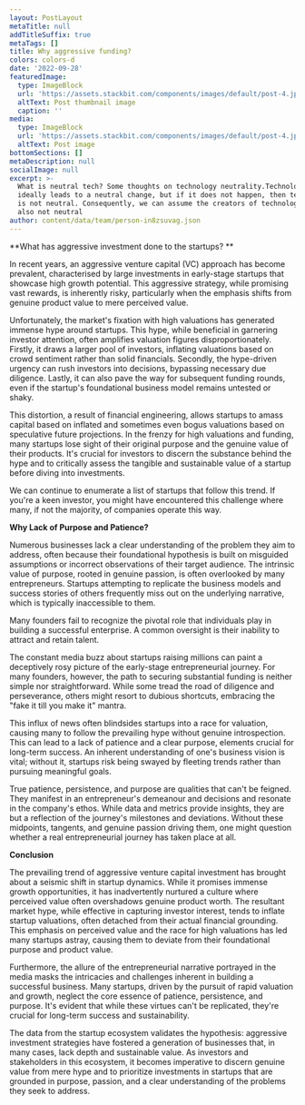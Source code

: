 ```yaml
---
layout: PostLayout
metaTitle: null
addTitleSuffix: true
metaTags: []
title: Why aggressive funding?
colors: colors-d
date: '2022-09-28'
featuredImage:
  type: ImageBlock
  url: 'https://assets.stackbit.com/components/images/default/post-4.jpeg'
  altText: Post thumbnail image
  caption: ''
media:
  type: ImageBlock
  url: 'https://assets.stackbit.com/components/images/default/post-4.jpeg'
  altText: Post image
bottomSections: []
metaDescription: null
socialImage: null
excerpt: >-
  What is neutral tech? Some thoughts on technology neutrality.Technology
  ideally leads to a neutral change, but if it does not happen, then technology
  is not neutral. Consequently, we can assume the creators of technology are
  also not neutral
author: content/data/team/person-in8zsuvag.json
---
```

**What has aggressive investment done to the startups? **

In recent years, an aggressive venture capital (VC) approach has become prevalent, characterised by large investments in early-stage startups that showcase high growth potential. This aggressive strategy, while promising vast rewards, is inherently risky, particularly when the emphasis shifts from genuine product value to mere perceived value. 

Unfortunately, the market's fixation with high valuations has generated immense hype around startups. This hype, while beneficial in garnering investor attention, often amplifies valuation figures disproportionately. Firstly, it draws a larger pool of investors, inflating valuations based on crowd sentiment rather than solid financials. Secondly, the hype-driven urgency can rush investors into decisions, bypassing necessary due diligence. Lastly, it can also pave the way for subsequent funding rounds, even if the startup's foundational business model remains untested or shaky.

This distortion, a result of financial engineering, allows startups to amass capital based on inflated and sometimes even bogus valuations based on speculative future projections. In the frenzy for high valuations and funding, many startups lose sight of their original purpose and the genuine value of their products. It's crucial for investors to discern the substance behind the hype and to critically assess the tangible and sustainable value of a startup before diving into investments.

We can continue to enumerate a list of startups that follow this trend. If you're a keen investor, you might have encountered this challenge where many, if not the majority, of companies operate this way.

**Why Lack of Purpose and Patience?**

Numerous businesses lack a clear understanding of the problem they aim to address, often because their foundational hypothesis is built on misguided assumptions or incorrect observations of their target audience. The intrinsic value of purpose, rooted in genuine passion, is often overlooked by many entrepreneurs. Startups attempting to replicate the business models and success stories of others frequently miss out on the underlying narrative, which is typically inaccessible to them.

Many founders fail to recognize the pivotal role that individuals play in building a successful enterprise. A common oversight is their inability to attract and retain talent.

The constant media buzz about startups raising millions can paint a deceptively rosy picture of the early-stage entrepreneurial journey. For many founders, however, the path to securing substantial funding is neither simple nor straightforward. While some tread the road of diligence and perseverance, others might resort to dubious shortcuts, embracing the "fake it till you make it" mantra.

This influx of news often blindsides startups into a race for valuation, causing many to follow the prevailing hype without genuine introspection. This can lead to a lack of patience and a clear purpose, elements crucial for long-term success. An inherent understanding of one's business vision is vital; without it, startups risk being swayed by fleeting trends rather than pursuing meaningful goals.

True patience, persistence, and purpose are qualities that can't be feigned. They manifest in an entrepreneur's demeanour and decisions and resonate in the company's ethos. While data and metrics provide insights, they are but a reflection of the journey's milestones and deviations. Without these midpoints, tangents, and genuine passion driving them, one might question whether a real entrepreneurial journey has taken place at all.

**Conclusion**

The prevailing trend of aggressive venture capital investment has brought about a seismic shift in startup dynamics. While it promises immense growth opportunities, it has inadvertently nurtured a culture where perceived value often overshadows genuine product worth. The resultant market hype, while effective in capturing investor interest, tends to inflate startup valuations, often detached from their actual financial grounding. This emphasis on perceived value and the race for high valuations has led many startups astray, causing them to deviate from their foundational purpose and product value.

Furthermore, the allure of the entrepreneurial narrative portrayed in the media masks the intricacies and challenges inherent in building a successful business. Many startups, driven by the pursuit of rapid valuation and growth, neglect the core essence of patience, persistence, and purpose. It's evident that while these virtues can't be replicated, they're crucial for long-term success and sustainability.

The data from the startup ecosystem validates the hypothesis: aggressive investment strategies have fostered a generation of businesses that, in many cases, lack depth and sustainable value. As investors and stakeholders in this ecosystem, it becomes imperative to discern genuine value from mere hype and to prioritize investments in startups that are grounded in purpose, passion, and a clear understanding of the problems they seek to address.
